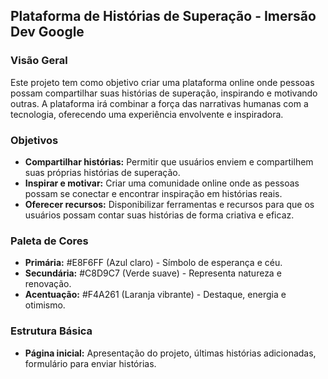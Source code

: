 ## Plataforma de Histórias de Superação - Imersão Dev Google

### Visão Geral

Este projeto tem como objetivo criar uma plataforma online onde pessoas possam compartilhar suas histórias de superação, inspirando e motivando outras. A plataforma irá combinar a força das narrativas humanas com a tecnologia, oferecendo uma experiência envolvente e inspiradora.

### Objetivos

- **Compartilhar histórias:** Permitir que usuários enviem e compartilhem suas próprias histórias de superação.
- **Inspirar e motivar:** Criar uma comunidade online onde as pessoas possam se conectar e encontrar inspiração em histórias reais.
- **Oferecer recursos:** Disponibilizar ferramentas e recursos para que os usuários possam contar suas histórias de forma criativa e eficaz.

### Paleta de Cores

- **Primária:** #E8F6FF (Azul claro) - Símbolo de esperança e céu.
- **Secundária:** #C8D9C7 (Verde suave) - Representa natureza e renovação.
- **Acentuação:** #F4A261 (Laranja vibrante) - Destaque, energia e otimismo.

### Estrutura Básica

- **Página inicial:** Apresentação do projeto, últimas histórias adicionadas, formulário para enviar histórias.
